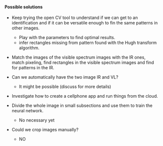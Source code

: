 #### Possible solutions

 - Keep trying the open CV tool to understand if we can get to an identification and if it can be versatile enough to fin the same patterns in other images.
   - Play with the parameters to find optimal results.
   - infer rectangles missing from pattern found with the Hugh transform algorithm.
 - Match the images of the visible spectrum images with the IR ones, match pixeling, find rectangles in the visible spectrum images and find for patterns in the IR.
 - Can we automatically have the two image IR and VL?
   - It might be possible (discuss for more details)
 - Investigate how to create a cellphone app and run things from the cloud.

 - Divide the whole image in small subsections and use them to train the neural network.
   - No necessary yet
 - Could we crop images manually?
   - NO
